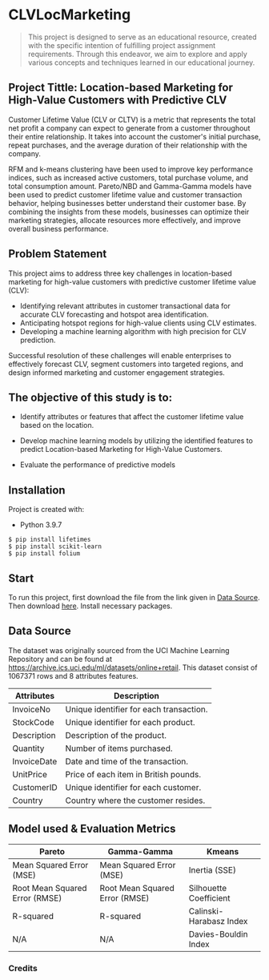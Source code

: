 # CLVLocMarketing

>This project is designed to serve as an educational resource, created with the specific intention of fulfilling project assignment requirements. Through this endeavor, we aim to explore and apply various concepts and techniques learned in our educational journey.

## Project Tittle: Location-based Marketing for High-Value Customers with Predictive CLV



Customer Lifetime Value (CLV or CLTV) is a metric that represents the total net profit a company can expect to generate from a customer throughout their entire relationship. It takes into account the customer's initial purchase, repeat purchases, and the average duration of their relationship with the company.

RFM and k-means clustering have been used to improve key performance indices, such as increased active customers, total purchase volume, and total consumption amount. Pareto/NBD and Gamma-Gamma models have been used to predict customer lifetime value and customer transaction behavior, helping businesses better understand their customer base. By combining the insights from these models, businesses can optimize their marketing strategies, allocate resources more effectively, and improve overall business performance.

## Problem Statement

This project aims to address three key challenges in location-based marketing for high-value customers with predictive customer lifetime value (CLV):

* Identifying relevant attributes in customer transactional data for accurate CLV forecasting and hotspot area identification.
* Anticipating hotspot regions for high-value clients using CLV estimates.
* Developing a machine learning algorithm with high precision for CLV prediction.

Successful resolution of these challenges will enable enterprises to effectively forecast CLV, segment customers into targeted regions, and design informed marketing and customer engagement strategies.

## The objective of this study is to: 

* Identify attributes or features that affect the customer lifetime value based on the location. 

* Develop machine learning models by utilizing the identified features to predict Location-based Marketing for High-Value Customers. 

* Evaluate the performance of predictive models


## Installation
Project is created with:
* Python 3.9.7

```
$ pip install lifetimes
$ pip install scikit-learn
$ pip install folium

```
## Start
To run this project, first download the file from the link given in [Data Source](#data-source).
Then download [here](https://github.com/Shaffilza/CLVLocMarketing/blob/main/CLVLocMarketing.ipynb). Install necessary packages. 

## Data Source

The dataset was originally sourced from the UCI Machine Learning Repository and can be found at  https://archive.ics.uci.edu/ml/datasets/online+retail. This dataset consist of 1067371 rows and 8 attributes features. 

Attributes    | Description
------------- | -------------
InvoiceNo	| Unique identifier for each transaction.
StockCode	| Unique identifier for each product.
Description	| Description of the product.
Quantity	| Number of items purchased.
InvoiceDate	| Date and time of the transaction.
UnitPrice	| Price of each item in British pounds.
CustomerID	| Unique identifier for each customer.
Country	| Country where the customer resides.

## Model used & Evaluation Metrics

Pareto | Gamma-Gamma | Kmeans
------------- | -------------| -------------
Mean Squared Error (MSE) | Mean Squared Error (MSE) | Inertia (SSE)
Root Mean Squared Error (RMSE) | Root Mean Squared Error (RMSE)  | Silhouette Coefficient
R-squared |R-squared | Calinski-Harabasz Index
N/A | N/A | Davies-Bouldin Index

 
### Credits

 

 

 



